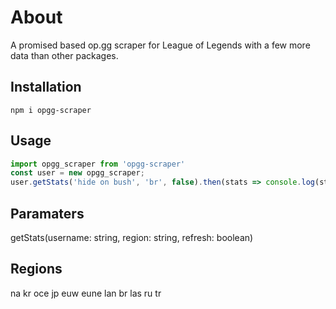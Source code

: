 # About

A promised based op.gg scraper for League of Legends with a few more data than 
other packages.

## Installation

```dash
npm i opgg-scraper
```

## Usage 

```javascript
import opgg_scraper from 'opgg-scraper'
const user = new opgg_scraper;
user.getStats('hide on bush', 'br', false).then(stats => console.log(stats))    
```

## Paramaters
getStats(username: string, region: string, refresh: boolean)



## Regions

na kr oce jp euw eune lan br las ru tr

